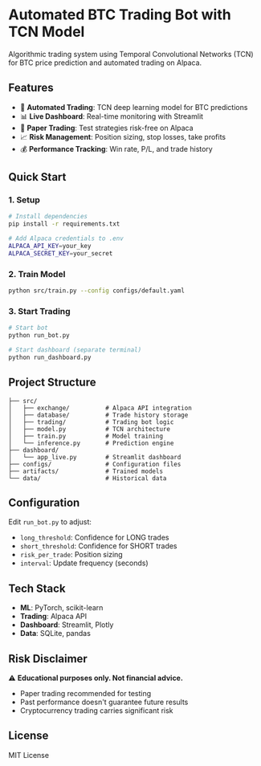 # Automated BTC Trading Bot with TCN Model

Algorithmic trading system using Temporal Convolutional Networks (TCN) for BTC price prediction and automated trading on Alpaca.

## Features

- 🤖 **Automated Trading**: TCN deep learning model for BTC predictions
- 📊 **Live Dashboard**: Real-time monitoring with Streamlit
- 🔄 **Paper Trading**: Test strategies risk-free on Alpaca
- 📈 **Risk Management**: Position sizing, stop losses, take profits
- 💰 **Performance Tracking**: Win rate, P/L, and trade history

## Quick Start

### 1. Setup

```bash
# Install dependencies
pip install -r requirements.txt

# Add Alpaca credentials to .env
ALPACA_API_KEY=your_key
ALPACA_SECRET_KEY=your_secret
```

### 2. Train Model

```bash
python src/train.py --config configs/default.yaml
```

### 3. Start Trading

```bash
# Start bot
python run_bot.py

# Start dashboard (separate terminal)
python run_dashboard.py
```

## Project Structure

```
├── src/
│   ├── exchange/          # Alpaca API integration
│   ├── database/          # Trade history storage
│   ├── trading/           # Trading bot logic
│   ├── model.py           # TCN architecture
│   ├── train.py           # Model training
│   └── inference.py       # Prediction engine
├── dashboard/
│   └── app_live.py        # Streamlit dashboard
├── configs/               # Configuration files
├── artifacts/             # Trained models
└── data/                  # Historical data
```

## Configuration

Edit `run_bot.py` to adjust:
- `long_threshold`: Confidence for LONG trades
- `short_threshold`: Confidence for SHORT trades  
- `risk_per_trade`: Position sizing
- `interval`: Update frequency (seconds)

## Tech Stack

- **ML**: PyTorch, scikit-learn
- **Trading**: Alpaca API
- **Dashboard**: Streamlit, Plotly
- **Data**: SQLite, pandas

## Risk Disclaimer

⚠️ **Educational purposes only. Not financial advice.**
- Paper trading recommended for testing
- Past performance doesn't guarantee future results
- Cryptocurrency trading carries significant risk

## License

MIT License
